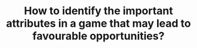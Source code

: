 ---
id: question-11
title: How to identify the important attributes in a game that may lead to
  favourable opportunities?
theme: sports science
theme_sub_category: performance analysis
application: in-game strategy and decision making
task_solver_1: predict performance
empty: recognise event or actions from computer vision
data_question_type: descriptive
continuous_count: continuous_count
spatio_temporal: spatio-temproal
image_or_video: image or video
data_method_1: classification (decision trees)
data_method_2: computer vision analysis (optional)
data_expertise_required_1: classification
data_expertise_required_2: clustering
data_expertise_required_3: computer vision
datasets_description: dataset that captures the strategies that lead to winning or losing
expert_1: Simon Denman
expert_2: Staurt Morgan
reference: https://pubmed.ncbi.nlm.nih.gov/23409787/

---
